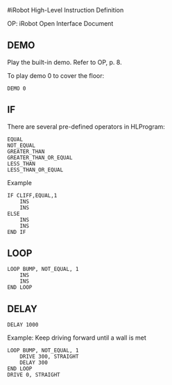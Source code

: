 #iRobot High-Level Instruction Definition

OP: iRobot Open Interface Document

## DEMO
Play the built-in demo. Refer to OP, p. 8.

To play demo 0 to cover the floor:

	DEMO 0
	
## IF

There are several pre-defined operators in HLProgram:

    EQUAL
    NOT_EQUAL
    GREATER_THAN
    GREATER_THAN_OR_EQUAL
    LESS_THAN
    LESS_THAN_OR_EQUAL

Example

	IF CLIFF,EQUAL,1
		INS
		INS
	ELSE
		INS
		INS
	END IF


## LOOP

	LOOP BUMP, NOT_EQUAL, 1
		INS
		INS
	END LOOP


## DELAY

	DELAY 1000

Example: Keep driving forward until a wall is met 

	LOOP BUMP, NOT_EQUAL, 1
		DRIVE 300, STRAIGHT
		DELAY 300
	END LOOP
	DRIVE 0, STRAIGHT
